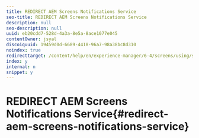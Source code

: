 ```yaml
---
title: REDIRECT AEM Screens Notifications Service
seo-title: REDIRECT AEM Screens Notifications Service
description: null
seo-description: null
uuid: eb20cdd7-528d-4a3a-8e5a-8ace1077e045
contentOwner: jsyal
discoiquuid: 19459d0d-6689-4418-96a7-98a38bc8d310
noindex: true
redirecttarget: /content/help/en/experience-manager/6-4/screens/using/screens-notifications-service
index: y
internal: n
snippet: y
---
```


# REDIRECT AEM Screens Notifications Service{#redirect-aem-screens-notifications-service}

